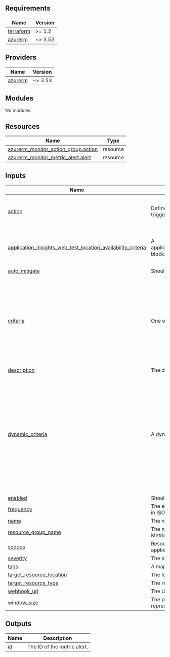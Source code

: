 <!-- BEGIN_TF_DOCS -->
## Requirements

| Name | Version |
|------|---------|
| <a name="requirement_terraform"></a> [terraform](#requirement\_terraform) | >= 1.2 |
| <a name="requirement_azurerm"></a> [azurerm](#requirement\_azurerm) | ~> 3.53 |

## Providers

| Name | Version |
|------|---------|
| <a name="provider_azurerm"></a> [azurerm](#provider\_azurerm) | ~> 3.53 |

## Modules

No modules.

## Resources

| Name | Type |
|------|------|
| [azurerm_monitor_action_group.action](https://registry.terraform.io/providers/hashicorp/azurerm/latest/docs/resources/monitor_action_group) | resource |
| [azurerm_monitor_metric_alert.alert](https://registry.terraform.io/providers/hashicorp/azurerm/latest/docs/resources/monitor_metric_alert) | resource |

## Inputs

| Name | Description | Type | Default | Required |
|------|-------------|------|---------|:--------:|
| <a name="input_action"></a> [action](#input\_action) | Define a list of actions to trigger when an alert is triggered. | <pre>list(object({<br>    action_group_id    = string<br>    webhook_properties = optional(map(string))<br>  }))</pre> | `[]` | no |
| <a name="input_application_insights_web_test_location_availability_criteria"></a> [application\_insights\_web\_test\_location\_availability\_criteria](#input\_application\_insights\_web\_test\_location\_availability\_criteria) | A application\_insights\_web\_test\_location\_availability\_criteria block. | <pre>object({<br>    web_test_id           = string<br>    component_id          = string<br>    failed_location_count = number<br>  })</pre> | `null` | no |
| <a name="input_auto_mitigate"></a> [auto\_mitigate](#input\_auto\_mitigate) | Should the alerts in this Metric Alert be auto resolved? | `bool` | `true` | no |
| <a name="input_criteria"></a> [criteria](#input\_criteria) | One or more criteria blocks. | <pre>list(object({<br>    metric_namespace = string<br>    metric_name      = string<br>    aggregation      = string<br>    operator         = string<br>    threshold        = number<br>    dimension = optional(list(object({<br>      name     = string<br>      operator = string<br>      values   = list(string)<br>    })))<br>    skip_metric_validation = optional(bool)<br>  }))</pre> | `[]` | no |
| <a name="input_description"></a> [description](#input\_description) | The description of this Metric Alert. | `string` | `""` | no |
| <a name="input_dynamic_criteria"></a> [dynamic\_criteria](#input\_dynamic\_criteria) | A dynamic\_criteria block. | <pre>object({<br>    metric_namespace  = string<br>    metric_name       = string<br>    aggregation       = string<br>    operator          = string<br>    alert_sensitivity = string<br>    dimension = optional(list(object({<br>      name     = string<br>      operator = string<br>      values   = list(string)<br>    })))<br>    evaluation_total_count   = optional(number)<br>    evaluation_failure_count = optional(number)<br>    ignore_data_before       = optional(string)<br>    skip_metric_validation   = optional(bool)<br>  })</pre> | `null` | no |
| <a name="input_enabled"></a> [enabled](#input\_enabled) | Should this Metric Alert be enabled? | `bool` | `true` | no |
| <a name="input_frequency"></a> [frequency](#input\_frequency) | The evaluation frequency of this Metric Alert, represented in ISO 8601 duration format. | `string` | `"PT1M"` | no |
| <a name="input_name"></a> [name](#input\_name) | The name of the Metric Alert. | `string` | n/a | yes |
| <a name="input_resource_group_name"></a> [resource\_group\_name](#input\_resource\_group\_name) | The name of the resource group in which to create the Metric Alert instance. | `string` | n/a | yes |
| <a name="input_scopes"></a> [scopes](#input\_scopes) | Resource IDs at which the metric criteria should be applied. | `set(string)` | n/a | yes |
| <a name="input_severity"></a> [severity](#input\_severity) | The severity of this Metric Alert. | `number` | `3` | no |
| <a name="input_tags"></a> [tags](#input\_tags) | A mapping of tags to assign to the resource | `map(string)` | `{}` | no |
| <a name="input_target_resource_location"></a> [target\_resource\_location](#input\_target\_resource\_location) | The location of the target resource. | `string` | `""` | no |
| <a name="input_target_resource_type"></a> [target\_resource\_type](#input\_target\_resource\_type) | The resource type of the target resource. | `string` | `""` | no |
| <a name="input_webhook_url"></a> [webhook\_url](#input\_webhook\_url) | The URI where webhooks should be sent. | `string` | n/a | yes |
| <a name="input_window_size"></a> [window\_size](#input\_window\_size) | The period of time that is used to monitor alert activity, represented in ISO 8601 duration format. | `string` | `"PT5M"` | no |

## Outputs

| Name | Description |
|------|-------------|
| <a name="output_id"></a> [id](#output\_id) | The ID of the metric alert. |
<!-- END_TF_DOCS -->
